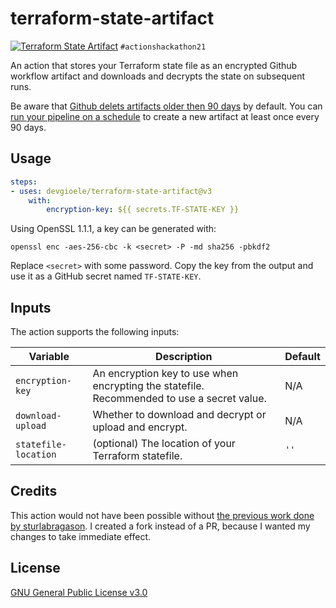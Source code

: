 # terraform-state-artifact

[![Terraform State Artifact](https://github.com/devgioele/terraform-state-artifact/actions/workflows/terraform.yml/badge.svg)](https://github.com/devgioele/terraform-state-artifact/actions/workflows/terraform.yml)
  `#actionshackathon21`

An action that stores your Terraform state file as an encrypted Github workflow artifact and downloads and decrypts the state on subsequent runs.

Be aware that [Github delets artifacts older then 90 days](https://docs.github.com/en/organizations/managing-organization-settings/configuring-the-retention-period-for-github-actions-artifacts-and-logs-in-your-organization) by default. You can [run your pipeline on a schedule](https://docs.github.com/en/actions/learn-github-actions/events-that-trigger-workflows#scheduled-events) to create a new artifact at least once every 90 days.

## Usage

```yaml
steps:
- uses: devgioele/terraform-state-artifact@v3
    with:
        encryption-key: ${{ secrets.TF-STATE-KEY }}
```

Using OpenSSL 1.1.1, a key can be generated with:
```
openssl enc -aes-256-cbc -k <secret> -P -md sha256 -pbkdf2
```
Replace `<secret>` with some password.
Copy the key from the output and use it as a GitHub secret named `TF-STATE-KEY`.

## Inputs

The action supports the following inputs:

| Variable        | Description                                                                                                                             | Default |
|-----------------|-----------------------------------------------------------------------------------------------------------------------------------------|---------|
| `encryption-key` | An encryption key to use when encrypting the statefile. Recommended to use a secret value.                                              |   N/A   |
| `download-upload`         | Whether to download and decrypt or upload and encrypt.               | N/A |
| `statefile-location`         | (optional) The location of your Terraform statefile.               | `''`  |

## Credits

This action would not have been possible without [the previous work done by sturlabragason](https://github.com/sturlabragason/terraform_state_artifact). I created a fork instead of a PR, because I wanted my changes to take immediate effect.

## License

[GNU General Public License v3.0](https://github.com/devgioele/terraform-state-artifact/blob/main/LICENSE)
